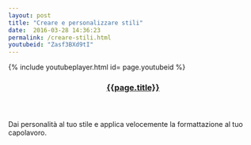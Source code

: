 ```yaml
---
layout: post
title: "Creare e personalizzare stili"
date:  2016-03-28 14:36:23
permalink: /creare-stili.html
youtubeid: "Zasf3BXd9tI"
---
```


{% include youtubeplayer.html id= page.youtubeid %}
<header><h3> <a href="{{page.url}}">{{page.title}}</a></h3></header>
<p>Dai personalit&agrave; al tuo stile e applica velocemente la formattazione al tuo capolavoro.</p>
